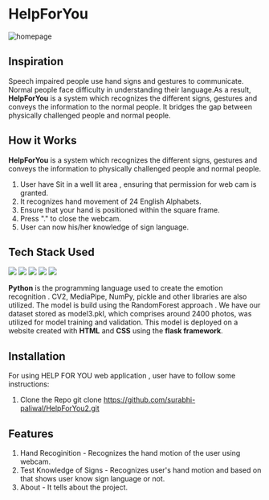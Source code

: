 # HelpForYou
![homepage](https://user-images.githubusercontent.com/98030516/231335479-a9c47919-82b7-4e31-9b1e-26168c97ed73.jpeg)
## Inspiration
Speech impaired people use hand signs and gestures to communicate. Normal people face difficulty in understanding their language.As a result, **HelpForYou** is a system which recognizes the different signs, gestures and conveys the information to the normal people. It bridges the gap between physically challenged people and
normal people.
## How it Works
**HelpForYou** is a system which recognizes the different signs, gestures and conveys the information to  physically challenged people and normal people.
1. User have Sit in a well lit area , ensuring that permission for web cam is granted.
2. It recognizes hand movement of 24 English Alphabets.
3. Ensure that your hand is positioned within the square frame.
4. Press "." to close the webcam.
5. User can now his/her knowledge of sign language.                   
## Tech Stack Used
<img src="https://img.shields.io/badge/Python-ColourCode?logo=python&logoColor=yellow&style=ShieldStyle" />    <img src="https://img.shields.io/badge/HTML-ColourCode?logo=HTML&logoColor=orange&style=ShieldStyle" />    <img src="https://img.shields.io/badge/CSS-ColourCode?logo=CSS&logoColor=blue&style=ShieldStyle" />    <img src="https://img.shields.io/badge/flask-ColourCode?logo=flask&logoColor=yellow&style=ShieldStyle" />   <img src="https://img.shields.io/badge/javascript-ColourCode?logo=javascript&logoColor=orange&style=ShieldStyle" />

**Python** is the programming language used to create the emotion recognition . CV2, MediaPipe, NumPy, pickle and other libraries are also utilized. The model is build using the RandomForest approach . We have our dataset stored as model3.pkl, which comprises around 2400 photos, was utilized for model training and validation. 
  This model is deployed on a website created with **HTML** and **CSS** using the **flask framework**.
  
  ## Installation
  For using HELP FOR YOU web application , user have to follow some instructions:
  1. Clone the Repo
    git clone https://github.com/surabhi-paliwal/HelpForYou2.git
  ## Features
  1. Hand Recoginition - Recognizes the hand motion of the user using webcam.
  2. Test Knowledge of Signs - Recognizes user's hand motion and based on that shows user know sign language or not.
  3. About - It tells about the project.
  
  
